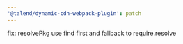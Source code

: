 ```yaml
---
'@talend/dynamic-cdn-webpack-plugin': patch
---
```


fix: resolvePkg use find first and fallback to require.resolve